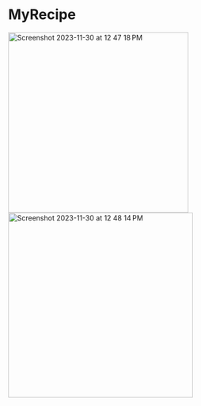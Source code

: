 # MyRecipe

<img width="364" alt="Screenshot 2023-11-30 at 12 47 18 PM" src="https://github.com/Rohitlovewanshi/MyRecipe/assets/38532316/53e22ec5-1663-4431-a523-969ffc1f4155">

<img width="373" alt="Screenshot 2023-11-30 at 12 48 14 PM" src="https://github.com/Rohitlovewanshi/MyRecipe/assets/38532316/19a046de-dd76-47d6-bb55-9fcb53ea34e4">
